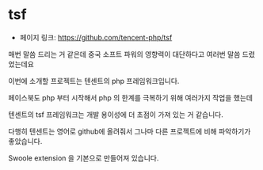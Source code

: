 # tsf

- 페이지 링크: https://github.com/tencent-php/tsf

매번 말씀 드리는 거 같은데 중국 소프트 파워의 영향력이 대단하다고 여러번 말씀 드렸었는데요

이번에 소개할 프로젝트는 텐센트의 php 프레임워크입니다.

페이스북도 php 부터 시작해서 php 의 한계를 극복하기 위해 여러가지 작업을 했는데

텐센트의 tsf 프레임워크는 개발 용이성에 더 초점이 가져 있는 거 같습니다.

다행히 텐센트는 영어로 github에 올려줘서 그나마 다른 프로젝트에 비해 파악하기가 좋았습니다.

Swoole extension 을 기본으로 만들어져 있습니다.
